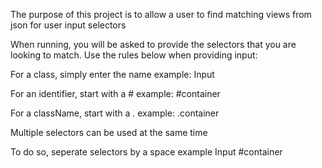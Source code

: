 The purpose of this project is to allow a user to find matching views from json for user
input selectors

When running, you will be asked to provide the selectors that you are looking to match.
Use the rules below when providing input:

For a class, simply enter the name
  example: Input
  
For an identifier, start with a #
   example: #container
   
For a className, start with a .
  example: .container

Multiple selectors can be used at the same time

To do so, seperate selectors by a space
  example Input #container

